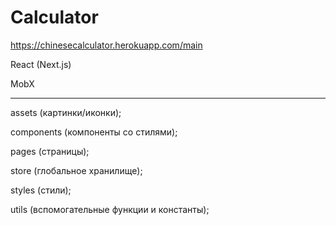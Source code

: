 # Calculator
https://chinesecalculator.herokuapp.com/main

React (Next.js)

MobX

-------

assets (картинки/иконки);

components (компоненты со стилями);

pages (страницы);

store (глобальное хранилище);

styles (стили);

utils (вспомогательные функции и константы);
